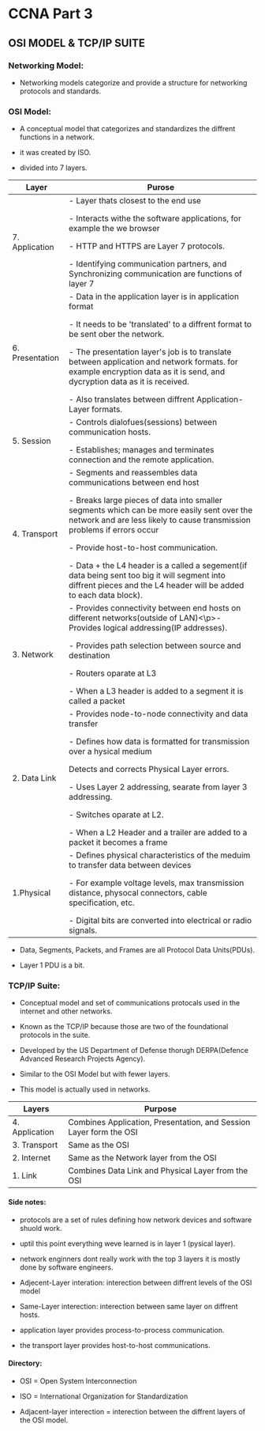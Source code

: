# CCNA Part 3 

## OSI MODEL & TCP/IP SUITE

### Networking Model:

* Networking models categorize and provide a structure for networking protocols and standards.


### OSI Model:

* A conceptual model that categorizes and standardizes the diffrent functions in a network.

* it was created by ISO.

* divided into 7 layers.

|Layer|Purose|
|---|---|
|7. Application| - Layer thats closest to the end use</p>- Interacts withe the software applications, for example the we browser </p>- HTTP and HTTPS are Layer 7 protocols.</p>- Identifying communication partners, and Synchronizing communication are functions of layer 7|
|6. Presentation| - Data in the application layer is in application format</p>- It needs to be 'translated' to a diffrent format to be sent ober the network. </p>- The presentation layer's job is to translate between application and network formats. for example encryption data as it is send, and dycryption data as it is received.</p>- Also translates between diffrent Application-Layer formats.|
|5. Session|- Controls dialofues(sessions) between communication hosts.</p>- Establishes; manages and terminates connection and the remote application.|
|4. Transport|- Segments and reassembles data communications between end host</p>- Breaks large pieces of data into smaller segments which can be more easily sent over the network and are less likely to cause transmission problems if errors occur</p>- Provide host-to-host communication.</p>- Data + the L4 header is a called a segement(if data being sent too big it will segment into diffrent pieces and the L4 header will be added to each data block).|
|3. Network|- Provides connectivity between end hosts on different networks(outside of LAN)<\p>- Provides logical addressing(IP addresses).</p>- Provides path selection between source and destination</p>- Routers oparate at L3</p>- When a L3 header is added to a segment it is called a packet|
|2. Data Link|- Provides node-to-node connectivity and data transfer</p>- Defines how data is formatted for transmission over a hysical medium</p> Detects and corrects Physical Layer errors.</p>- Uses Layer 2 addressing, searate from layer 3 addressing.</p>- Switches oparate at L2.</p>- When a L2 Header and a trailer are added to a packet it becomes a frame|
|1.Physical|- Defines physical characteristics of the meduim to transfer data between devices</p>- For example voltage levels, max transmission distance, physocal connectors, cable specification, etc.</p>- Digital bits are converted into electrical or radio signals.|



* Data, Segments, Packets, and Frames are all Protocol Data Units(PDUs).

* Layer 1 PDU is a bit.

### TCP/IP Suite:

* Conceptual model and set of communications protocals used in the internet and other networks.

* Known as the TCP/IP because those are two of the foundational protocols in the suite.

* Developed by the US Department of Defense thorugh DERPA(Defence Advanced Research Projects Agency).

* Similar to the OSI Model but with fewer layers.

* This model is actually used in networks.

|Layers|Purpose|
|---|---|
|4. Application|Combines Application, Presentation, and Session Layer form the OSI|
|3. Transport|Same as the OSI|
|2. Internet|Same as the Network layer from the OSI|
|1. Link|Combines Data Link and Physical Layer from the OSI|

#### Side notes:

* protocols are a set of rules defining how network devices and software shuold work.

* uptil this point everything weve learned is in layer 1 (pysical layer).

* network enginners dont really work with the top 3 layers it is mostly done by software engineers.

* Adjecent-Layer interation: interection between diffrent levels of the OSI model

* Same-Layer interection: interection between same layer on diffrent hosts.

* application layer provides process-to-process communication.

* the transport layer provides host-to-host communications.

#### Directory:

* OSI = Open System Interconnection

* ISO = International Organization for Standardization

* Adjacent-layer interection = interection between the diffrent layers of the OSI model.
